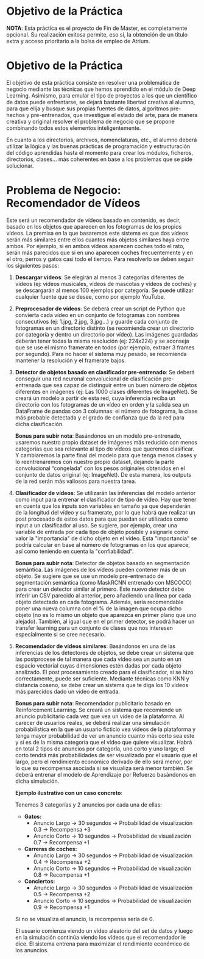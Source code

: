 # Objetivo de la Práctica 

**NOTA**: Esta práctica es el proyecto de Fin de Máster, es completamente opcional. Su realización exitosa permite, eso sí, la obtención de un título extra y acceso prioritario a la bolsa de empleo de Atrium.

# Objetivo de la Práctica

El objetivo de esta práctica consiste en resolver una problemática de negocio mediante las técnicas que hemos aprendido en el módulo de Deep Learning. Asimismo, para emular el tipo de proyectos a los que un científico de datos puede enfrentarse, se dejará bastante libertad creativa al alumno, para que elija y busque sus propias fuentes de datos, algoritmos pre-hechos y pre-entrenados, que investigue el estado del arte, para de manera creativa y original resolver el problema de negocio que se propone combinando todos estos elementos inteligentemente.

En cuanto a los directorios, archivos, nomenclaturas, etc., el alumno deberá utilizar la lógica y las buenas prácticas de programación y estructuración del código aprendidas hasta el momento para crear los módulos, ficheros, directorios, clases… más coherentes en base a los problemas que se pide solucionar.

# Problema de Negocio: Recomendador de Vídeos

Este será un recomendador de vídeos basado en contenido, es decir, basado en los objetos que aparecen en los fotogramas de los propios vídeos. La premisa en la que basaremos este sistema es que dos vídeos serán más similares entre ellos cuantos más objetos similares haya entre ambos. Por ejemplo, si en ambos vídeos aparecen coches todo el rato, serán más parecidos que si en uno aparecen coches frecuentemente y en el otro, perros y gatos casi todo el tiempo. Para resolverlo se deben seguir los siguientes pasos:

1. **Descargar vídeos**: Se elegirán al menos 3 categorías diferentes de vídeos (ej: vídeos musicales, vídeos de mascotas y vídeos de coches) y se descargarán al menos 100 ejemplos por categoría. Se puede utilizar cualquier fuente que se desee, como por ejemplo YouTube.

2. **Preprocesador de vídeos**: Se deberá crear un script de Python que convierta cada vídeo en un conjunto de fotogramas con nombres consecutivos (ej: 1.jpg, 2.jpg, 3.jpg…) y guarde cada conjunto de fotogramas en un directorio distinto (se recomienda crear un directorio por categoría y dentro un directorio por vídeo). Las imágenes guardadas deberán tener todas la misma resolución (ej: 224x224) y se aconseja que se use el mismo framerate en todos (por ejemplo, extraer 3 frames por segundo). Para no hacer el sistema muy pesado, se recomienda mantener la resolución y el framerate bajos.

3. **Detector de objetos basado en clasificador pre-entrenado**: Se deberá conseguir una red neuronal convolucional de clasificación pre-entrenada que sea capaz de distinguir entre un buen número de objetos diferentes en imágenes (ej: Las 1000 clases diferentes de ImageNet). Se creará un modelo a partir de esta red, cuya inferencia reciba un directorio con los fotogramas de un vídeo en orden y la salida sea un DataFrame de pandas con 3 columnas: el número de fotograma, la clase más probable detectada y el grado de confianza que da la red para dicha clasificación.

    **Bonus para subir nota**: Basándonos en un modelo pre-entrenado, usaremos nuestro propio dataset de imágenes más reducido con menos categorías que sea relevante al tipo de vídeos que queremos clasificar. Y cambiaremos la parte final del modelo para que tenga menos clases y lo reentrenaremos con nuestro propio dataset, dejando la parte convolucional “congelada” con los pesos originales obtenidos en el conjunto de datos original (ej: ImageNet). De esta manera, los outputs de la red serán más valiosos para nuestra tarea.

4. **Clasificador de vídeos**: Se utilizarán las inferencias del modelo anterior como input para entrenar el clasificador de tipo de vídeo. Hay que tener en cuenta que los inputs son variables en tamaño ya que dependerán de la longitud del vídeo y su framerate, por lo que habrá que realizar un post procesado de estos datos para que puedan ser utilizados como input a un clasificador al uso. Se sugiere, por ejemplo, crear una variable de entrada por cada tipo de objeto posible y asignarle como valor la "importancia" de dicho objeto en el vídeo. Esta "importancia" se podría calcular en base al número de fotogramas en los que aparece, así como teniendo en cuenta la "confiabilidad".

    **Bonus para subir nota**: Detector de objetos basado en segmentación semántica. Las imágenes de los vídeos pueden contener más de un objeto. Se sugiere que se use un modelo pre-entrenado de segmentación semántica (como MaskRCNN entrenado con MSCOCO) para crear un detector similar al primero. Este nuevo detector debe inferir un CSV parecido al anterior, pero añadiendo una línea por cada objeto detectado en cada fotograma. Además, sería recomendable poner una nueva columna con el % de la imagen que ocupa dicho objeto (no es lo mismo un objeto que aparezca en primer plano que uno alejado). También, al igual que en el primer detector, se podrá hacer un transfer learning para un conjunto de clases que nos interesen especialmente si se cree necesario.

5. **Recomendador de vídeos similares**: Basándonos en una de las inferencias de los detectores de objetos, se debe crear un sistema que las postprocese de tal manera que cada vídeo sea un punto en un espacio vectorial cuyas dimensiones estén dadas por cada objeto analizado. El post procesamiento creado para el clasificador, si se hizo correctamente, puede ser suficiente. Mediante técnicas como KNN y distancia coseno, se debe crear un sistema que te diga los 10 vídeos más parecidos dado un vídeo de entrada.

    **Bonus para subir nota**: Recomendador publicitario basado en Reinforcement Learning. Se creará un sistema que recomiende un anuncio publicitario cada vez que vea un vídeo de la plataforma. Al carecer de usuarios reales, se deberá realizar una simulación probabilística en la que un usuario ficticio vea vídeos de la plataforma y tenga mayor probabilidad de ver un anuncio cuanto más corto sea este y si es de la misma categoría que el vídeo que quiere visualizar. Habrá en total 2 tipos de anuncios por categoría, uno corto y uno largo; el corto tendrá más probabilidades de ser visualizado por el usuario que el largo, pero el rendimiento económico derivado de ello será menor, por lo que su recompensa asociada si se visualiza será menor también. Se deberá entrenar el modelo de Aprendizaje por Refuerzo basándonos en dicha simulación.

    **Ejemplo ilustrativo con un caso concreto**:

    Tenemos 3 categorías y 2 anuncios por cada una de ellas:

    - **Gatos:**
        - Anuncio Largo -> 30 segundos -> Probabilidad de visualización 0.3 -> Recompensa +3
        - Anuncio Corto -> 10 segundos -> Probabilidad de visualización 0.7 -> Recompensa +1
    - **Carreras de coches:**
        - Anuncio Largo -> 30 segundos -> Probabilidad de visualización 0.4 -> Recompensa +2
        - Anuncio Corto -> 10 segundos -> Probabilidad de visualización 0.8 -> Recompensa +1
    - **Conciertos:**
        - Anuncio Largo -> 30 segundos -> Probabilidad de visualización 0.5 -> Recompensa +2
        - Anuncio Corto -> 10 segundos -> Probabilidad de visualización 0.9 -> Recompensa +1

    Si no se visualiza el anuncio, la recompensa sería de 0.

    El usuario comienza viendo un vídeo aleatorio del set de datos y luego en la simulación continúa viendo los vídeos que el recomendador le dice. El sistema entrena para maximizar el rendimiento económico de los anuncios.